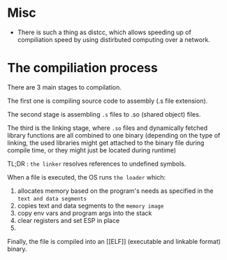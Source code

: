 # Misc
- There is such a thing as distcc, which allows speeding up of compiliation speed by using distirbuted computing over a network.



# The compiliation process
There are 3 main stages to compilation. 

The first one is compiling source code to assembly (.s file extension).

The second stage is assembling `.s` files to .so (shared object) files. 

The third is the linking stage, where `.so` files and dynamically fetched library functions are all combined to one binary (depending on the type of linking, the used libraries might get attached to the binary file during compile time, or they might just be located during runtime)

TL;DR : `the linker` resolves references to undefined symbols.



When a file is executed, the OS runs `the loader` which:

1. allocates memory based on the program's needs as specified in the `text and data segments`
2. copies text and data segments to the `memory image`
3. copy env vars and program args into the stack
4. clear registers and set ESP in place
5. 



Finally, the file is compiled into an [[ELF]] (executable and linkable format) binary. 

